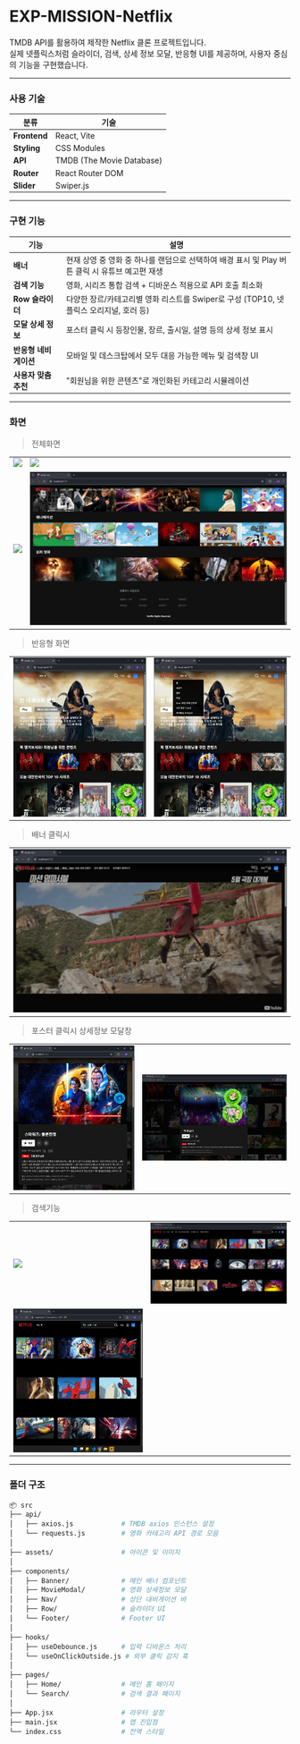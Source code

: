 # EXP-MISSION-Netflix

TMDB API를 활용하여 제작한 Netflix 클론 프로젝트입니다.  
실제 넷플릭스처럼 슬라이더, 검색, 상세 정보 모달, 반응형 UI를 제공하며, 사용자 중심의 기능을 구현했습니다.

---

### 사용 기술

| 분류         | 기술                      |
| ------------ | ------------------------- |
| **Frontend** | React, Vite               |
| **Styling**  | CSS Modules               |
| **API**      | TMDB (The Movie Database) |
| **Router**   | React Router DOM          |
| **Slider**   | Swiper.js                 |

---

### 구현 기능

| 기능                  | 설명                                                                                            |
| --------------------- | ----------------------------------------------------------------------------------------------- |
| **배너**              | 현재 상영 중 영화 중 하나를 랜덤으로 선택하여 배경 표시 및 Play 버튼 클릭 시 유튜브 예고편 재생 |
| **검색 기능**         | 영화, 시리즈 통합 검색 + 디바운스 적용으로 API 호출 최소화                                      |
| **Row 슬라이더**      | 다양한 장르/카테고리별 영화 리스트를 Swiper로 구성 (TOP10, 넷플릭스 오리지널, 호러 등)          |
| **모달 상세 정보**    | 포스터 클릭 시 등장인물, 장르, 출시일, 설명 등의 상세 정보 표시                                 |
| **반응형 네비게이션** | 모바일 및 데스크탑에서 모두 대응 가능한 메뉴 및 검색창 UI                                       |
| **사용자 맞춤 추천**  | "회원님을 위한 콘텐츠"로 개인화된 카테고리 시뮬레이션                                           |

---

### 화면

> 전체화면

<table> 
  <tr> 
    <td><img src="src/assets/images/image.png" /></td> 
    <td><img src="src/assets/images/image-1.png" /></td>  
    
  </tr> 
  <tr>
  <td><img src="src/assets/images/image-2.png" /></td> 
  <td><img src="src/assets/images/image-11.png" /></td>
  </tr>
</table>

> 반응형 화면

<table> 
  <tr> 
    <td><img src="src/assets/images/image-3.png" /></td> 
    <td><img src="src/assets/images/image-4.png" /></td>  
  </tr> 
</table>

> 배너 클릭시

<table> 
  <tr> 
    <td><img src="src/assets/images/image-10.png" /></td>   
  </tr> 
</table>

> 포스터 클릭시 상세정보 모달창

<table> 
  <tr> 
    <td><img src="src/assets/images/image-5.png" /></td> 
    <td><img src="src/assets/images/image-6.png" /></td>  
  </tr> 
</table>

> 검색기능

<table> 
  <tr> 
    <td><img src="src/assets/images/image-7.png" /></td> 
    <td><img src="src/assets/images/image-8.png" /></td>  
  </tr>

  <tr>
  <td><img src="src/assets/images/image-9.png" /></td> 
  <td></td>
  </tr>
</table>

---

### 폴더 구조

```bash
📦 src
├── api/
│   ├── axios.js            # TMDB axios 인스턴스 설정
│   └── requests.js         # 영화 카테고리 API 경로 모음
│
├── assets/                 # 아이콘 및 이미지
│
├── components/
│   ├── Banner/             # 메인 배너 컴포넌트
│   ├── MovieModal/         # 영화 상세정보 모달
│   ├── Nav/                # 상단 내비게이션 바
│   ├── Row/                # 슬라이더 UI
│   └── Footer/             # Footer UI
│
├── hooks/
│   ├── useDebounce.js      # 입력 디바운스 처리
│   └── useOnClickOutside.js # 외부 클릭 감지 훅
│
├── pages/
│   ├── Home/               # 메인 홈 페이지
│   └── Search/             # 검색 결과 페이지
│
├── App.jsx                 # 라우터 설정
├── main.jsx                # 앱 진입점
└── index.css               # 전역 스타일
```
